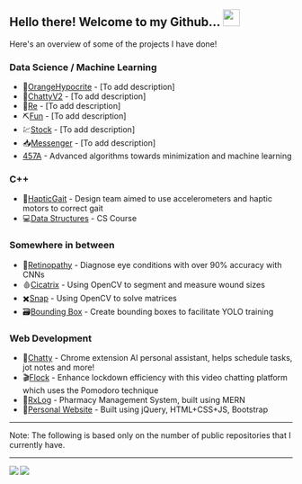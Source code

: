 ## Hello there! Welcome to my Github... <img src="https://raw.githubusercontent.com/MartinHeinz/MartinHeinz/master/wave.gif" width="30px">
Here's an overview of some of the projects I have done!

### Data Science / Machine Learning
* :orange:[OrangeHypocrite](https://github.com/alvanli/OrangeHypocrite) - [To add description]
* :speech_balloon:[ChattyV2](https://github.com/alvanli/Chatty-V2) - [To add description]
* :robot:[Re](https://github.com/alvanli/ReinforcementLearning) - [To add description]
* :pick:[Fun](https://github.com/alvanli/KaggleFun) - [To add description]
* :chart:[Stock](https://github.com/alvanli/Stock_Analysis) - [To add description]
* :inbox_tray:[Messenger](https://github.com/alvanli/TxtMsgAnalysis) - [To add description]
* [457A](https://github.com/alvanli/457a) - Advanced algorithms towards minimization and machine learning

### C++
* :mechanical_leg:[HapticGait](https://github.com/alvanli/hapticgait) - Design team aimed to use accelerometers and haptic motors to correct gait
* :computer:[Data Structures](https://github.com/alvanli/Cpp-Data-Structures) - CS Course 

### Somewhere in between
* :eyes:[Retinopathy](https://github.com/alvanli/Retinopathy_Public) - Diagnose eye conditions with over 90% accuracy with CNNs
* :drop_of_blood:[Cicatrix](https://github.com/alvanli/cicatrix) - Using OpenCV to segment and measure wound sizes
* :heavy_multiplication_x:[Snap](https://github.com/alvanli/Matrix-Calculations-Snap) - Using OpenCV to solve matrices
* :card_file_box:[Bounding Box](https://github.com/alvanli/bounding_box) - Create bounding boxes to facilitate YOLO training

### Web Development
* :space_invader:[Chatty](https://github.com/alvanli/Chatty_PUBLIC) - Chrome extension AI personal assistant, helps schedule tasks, jot notes and more!
* :clapper:[Flock](https://devpost.com/software/flock-mhzpfd) - Enhance lockdown efficiency with this video chatting platform which uses the Pomodoro technique
* :pill:[RxLog](https://github.com/alvanli/RxLog) - Pharmacy Management System, built using MERN
* :boy:[Personal Website](alvanli.github.io) - Built using jQuery, HTML+CSS+JS, Bootstrap

___
Note: The following is based only on the number of public repositories that I currently have.
___
<img align="left" src="https://github-readme-stats.vercel.app/api/top-langs/?username=alvanli&theme=radical" />
<img align="left" src="https://github-readme-stats.vercel.app/api/?username=alvanli&theme=radical" />
